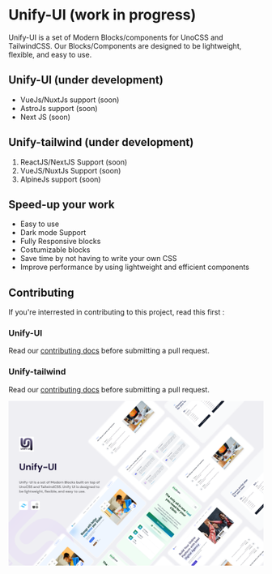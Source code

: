 # Unify-UI (work in progress)

Unify-UI is a set of Modern Blocks/components for UnoCSS and TailwindCSS. Our Blocks/Components are designed to be lightweight, flexible, and easy to use.


## Unify-UI (under development)

- VueJs/NuxtJs support (soon) 
- AstroJs support (soon)
- Next JS (soon)


## Unify-tailwind (under development)

1. ReactJS/NextJS Support (soon)
2. VueJS/NuxtJs Support (soon)
3. AlpineJs support (soon)


## Speed-up your work

- Easy to use
- Dark mode Support
- Fully Responsive blocks
- Costumizable blocks
- Save time by not having to write your own CSS
- Improve performance by using lightweight and efficient components


## Contributing

If you're interrested in contributing to this project, read this first :

### Unify-UI

Read our [contributing docs](https://github.com/unify-ressources/unify-ui/blob/main/CONTRIBUTING.MD) before submitting a pull request.


### Unify-tailwind

Read our [contributing docs](https://github.com/unify-ressources/unify-tailwind/blob/main/CONTRIBUTING.MD) before submitting a pull request.


![Unify UI Cover](https://raw.githubusercontent.com/unify-ressources/.github/main/cover_.png)
